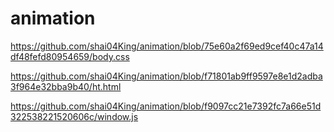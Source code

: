 # animation

https://github.com/shai04King/animation/blob/75e60a2f69ed9cef40c47a14df48fefd80954659/body.css


https://github.com/shai04King/animation/blob/f71801ab9ff9597e8e1d2adba3f964e32bba9b40/ht.html


https://github.com/shai04King/animation/blob/f9097cc21e7392fc7a66e51d322538221520606c/window.js
